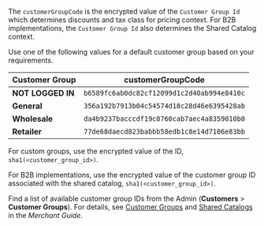 The `customerGroupCode` is the encrypted value of the `Customer Group Id` which determines discounts and tax class for pricing context. For B2B implementations, the `Customer Group Id` also determines the Shared Catalog context.

Use one of the following values for a default customer group based on your requirements.

Customer Group | customerGroupCode
---------------| -----------------
**NOT LOGGED IN** | `b6589fc6ab0dc82cf12099d1c2d40ab994e8410c`
**General** | `356a192b7913b04c54574d18c28d46e6395428ab`
**Wholesale** | `da4b9237bacccdf19c0760cab7aec4a8359010b0`
**Retailer** |`77de68daecd823babbb58edb1c8e14d7106e83bb`

For custom groups, use the encrypted value of the ID, `sha1(<customer_group_id>)`.

For B2B implementations, use the encrypted value of the customer group ID associated with the shared catalog, `sha1(<customer_group_id>)`.

<InlineAlert variant="info" slots="text"/>

Find a list of available customer group IDs from the Admin (**Customers** > **Customer Groups**). For details, see [Customer Groups](https://experienceleague.adobe.com/en/docs/commerce-admin/customers/customer-groups) and [Shared Catalogs](https://experienceleague.adobe.com/en/docs/commerce-admin/b2b/shared-catalogs/catalog-shared) in the _Merchant Guide_.
